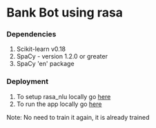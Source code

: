 # Bank Bot using rasa

### Dependencies
1. Scikit-learn v0.18
2. SpaCy - version 1.2.0 or greater
3. SpaCy 'en' package

### Deployment
1. To setup rasa_nlu locally go [here](https://github.com/golastmile/rasa_nlu)
2. To run the app locally go [here](http://rasa-nlu.readthedocs.io/en/latest/tutorial.html)

Note: No need to train it again, it is already trained 
